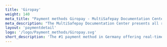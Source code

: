```yaml
---
title: 'Giropay'
weight: 140
meta_title: "Payment methods Giropay - MultiSafepay Documentation Center"
meta_description: "The MultiSafepay Documentation Center presents all relevant information about our Plugins and API. You can also find support pages for Payment Methods, Tools and General Questions as well as the contact details of our Support and Integration Teams."
layout: 'paymentdetail'
logo: '/logo/Payment_methods/Giropay.svg' 
short_description: 'The #1 payment method in Germany offering real-time bank transfers for a large base of German online consumers.'
---
```

